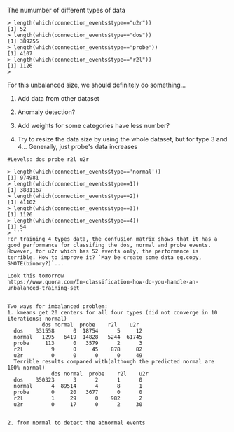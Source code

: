 The numumber of different types of data
```
> length(which(connection_events$type=="u2r"))
[1] 52
> length(which(connection_events$type=="dos"))
[1] 389255
> length(which(connection_events$type=="probe"))
[1] 4107
> length(which(connection_events$type=="r2l"))
[1] 1126
> 
```

For this unbalanced size, we should definitely do something...
1. Add data from other dataset<br>
2. Anomaly detection?
3. Add weights for some categories have less number?

1. Try to resize the data size by using the whole dataset, but for type 3 and 4... 
Generally, just probe's data increases
```
#Levels: dos probe r2l u2r

> length(which(connection_events$type=='normal'))
[1] 974981
> length(which(connection_events$type==1))
[1] 3881167
> length(which(connection_events$type==2))
[1] 41102
> length(which(connection_events$type==3))
[1] 1126
> length(which(connection_events$type==4))
[1] 54
> ```
For training 4 types data, the confusion matrix shows that it has a good performance for classifing the dos, normal and probe events. However, for u2r which has 52 events only, the performance is terrible. How to improve it? `May be create some data eg.copy, SMOTE(binary?)`...

Look this tomorrow
https://www.quora.com/In-classification-how-do-you-handle-an-unbalanced-training-set


Two ways for imbalanced problem:
1. kmeans get 20 centers for all four types (did not converge in 10 iterations: normal)
           dos normal  probe    r2l    u2r
  dos    331558      0  18754      5     12
  normal   1295   6419  14828   5244  61745
  probe     113      0   3579      2      3
  r2l         9      0     45    878     82
  u2r         0      0      0      0     49
  Terrible results compared with(although the predicted normal are 100% normal)
              dos normal  probe    r2l    u2r
  dos    350323      3      2      1      0
  normal      4  89514      4      8      1
  probe       0     20   3677      0      0
  r2l         1     29      0    982      2
  u2r         0     17      0      2     30
  
  
2. from normal to detect the abnormal events

